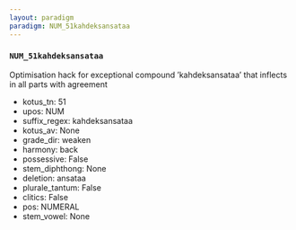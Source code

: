 ```yaml
---
layout: paradigm
paradigm: NUM_51kahdeksansataa
---
```

### ` NUM_51kahdeksansataa `

Optimisation hack for exceptional compound ’kahdeksansataa’ that inflects in all parts with agreement
* kotus_tn: 51
* upos: NUM
* suffix_regex: kahdeksansataa
* kotus_av: None
* grade_dir: weaken
* harmony: back
* possessive: False
* stem_diphthong: None
* deletion: ansataa
* plurale_tantum: False
* clitics: False
* pos: NUMERAL
* stem_vowel: None
